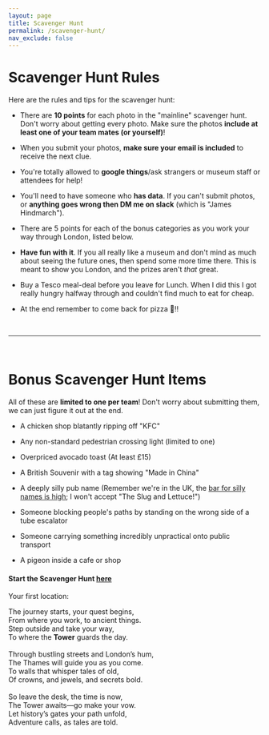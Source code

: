 ```yaml
---
layout: page
title: Scavenger Hunt
permalink: /scavenger-hunt/
nav_exclude: false
---
```


# Scavenger Hunt Rules

Here are the rules and tips for the scavenger hunt:

- There are **10 points** for each photo in the "mainline" scavenger hunt. Don't worry about getting every photo. Make sure the photos **include at least one of your team mates (or yourself)**!

- When you submit your photos, **make sure your email is included** to receive the next clue.

- You're totally allowed to **google things**/ask strangers or museum staff or attendees for help!

- You'll need to have someone who **has data**. If you can't submit photos, or **anything goes wrong then DM me on slack** (which is "James Hindmarch").

- There are 5 points for each of the bonus categories as you work your way through London, listed below.

- **Have fun with it**. If you all really like a museum and don't mind as much about seeing the future ones, then spend some more time there. This is meant to show you London, and the prizes aren't *that* great.

- Buy a Tesco meal-deal before you leave for Lunch. When I did this I got really hungry halfway through and couldn't find much to eat for cheap.

- At the end remember to come back for pizza 🍕!!

<br>

---

<br>

# Bonus Scavenger Hunt Items

All of these are **limited to one per team**! Don't worry about submitting them, we can just figure it out at the end.

- A chicken shop blatantly ripping off "KFC"

- Any non-standard pedestrian crossing light (limited to one)

- Overpriced avocado toast (At least £15)

- A British Souvenir with a tag showing "Made in China"

- A deeply silly pub name (Remember we're in the UK, the [bar for silly names is high](https://www.google.com/search?q=silly+uk+place+names&rlz=1C1CHBF_enGB1067GB1067&oq=silly+uk+place+n&gs_lcrp=EgZjaHJvbWUqBwgAEAAYgAQyBwgAEAAYgAQyBggBEEUYOTIICAIQABgWGB4yCAgDEAAYFhgeMggIBBAAGBYYHjIICAUQABgWGB4yCAgGEAAYFhgeMg0IBxAAGIYDGIAEGIoFMg0ICBAAGIYDGIAEGIoFMgoICRAAGKIEGIkF0gEIMTY0NGowajeoAgCwAgA&sourceid=chrome&ie=UTF-8); I won't accept "The Slug and Lettuce!")

- Someone blocking people's paths by standing on the wrong side of a tube escalator

- Someone carrying something incredibly unpractical onto public transport

- A pigeon inside a cafe or shop

#### Start the Scavenger Hunt [here](https://docs.google.com/forms/d/e/1FAIpQLSeL-2YgWNK9Z_8cx-F3pOg9LgNJg06jKdjliDbYT1e5WwnSWg/viewform?vc=0&c=0&w=1&flr=0&usp=mail_form_link)

Your first location:

The journey starts, your quest begins,<br>
From where you work, to ancient things.<br>
Step outside and take your way,<br>
To where the **Tower** guards the day.<br>
<br>
Through bustling streets and London’s hum,<br>
The Thames will guide you as you come.<br>
To walls that whisper tales of old,<br>
Of crowns, and jewels, and secrets bold.<br>
<br>
So leave the desk, the time is now,<br>
The Tower awaits—go make your vow.<br>
Let history’s gates your path unfold,<br>
Adventure calls, as tales are told.<br>


